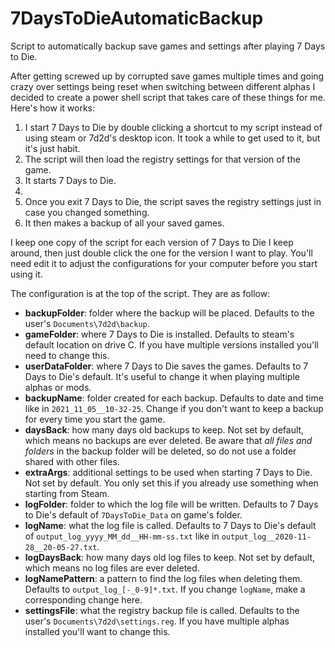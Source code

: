 # 7DaysToDieAutomaticBackup
Script to automatically backup save games and settings after playing 7 Days to Die.

After getting screwed up by corrupted save games multiple times and going crazy over settings being reset when switching between different alphas I decided to create a power shell script that takes care of these things for me. Here's how it works:

1. I start 7 Days to Die by double clicking a shortcut to my script instead of using steam or 7d2d's desktop icon. It took a while to get used to it, but it's just habit.
1. The script will then load the registry settings for that version of the game.
1. It starts 7 Days to Die.
1. <play the game>
1. Once you exit 7 Days to Die, the script saves the registry settings just in case you changed something.
1. It then makes a backup of all your saved games.

I keep one copy of the script for each version of 7 Days to Die I keep around, then just double click the one for the version I want to play. You'll need edit it to adjust the configurations for your computer before you start using it.

The configuration is at the top of the script. They are as follow:
  
  * **backupFolder**: folder where the backup will be placed. Defaults to the user's `Documents\7d2d\backup`.
  * **gameFolder**: where 7 Days to Die is installed. Defaults to steam's default location on drive C. If you have multiple versions installed you'll need to change this.
  * **userDataFolder**: where 7 Days to Die saves the games. Defaults to 7 Days to Die's default. It's useful to change it when playing multiple alphas or mods.
  * **backupName**: folder created for each backup. Defaults to date and time like in `2021_11_05__10-32-25`. 
    Change if you don't want to keep a backup for every time you start the game.
  * **daysBack**: how many days old backups to keep. Not set by default, which means no backups are ever deleted. 
    Be aware that _all files and folders_ in the backup folder will be deleted, so do not use a folder shared with other files.
  * **extraArgs**: additional settings to be used when starting 7 Days to Die. Not set by default. You only set this if you already use something when starting from Steam.
  * **logFolder**: folder to which the log file will be written. Defaults to 7 Days to Die's default of `7DaysToDie_Data` on game's folder.
  * **logName**: what the log file is called. Defaults to 7 Days to Die's default of `output_log_yyyy_MM_dd__HH-mm-ss.txt` like in `output_log__2020-11-28__20-05-27.txt`.
  * **logDaysBack**: how many days old log files to keep. Not set by default, which means no log files are ever deleted.
  * **logNamePattern**: a pattern to find the log files when deleting them. Defaults to `output_log_[-_0-9]*.txt`. If you change `logName`, make a corresponding change here.
  * **settingsFile**: what the registry backup file is called. Defaults to the user's `Documents\7d2d\settings.reg`. 
    If you have multiple alphas installed you'll want to change this.
